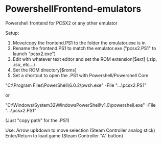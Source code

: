 # PowershellFrontend-emulators
Powershell frontend for PCSX2 or any other emulator

Setup:
1. Move/copy the frontend.PS1 to the folder the emulator.exe is in
2. Rename the frontend.PS1 to match the emulator.exe ("pcsx2.PS1" to launch "pcsx2.exe")
3. Edit with whatever text editor and set the ROM extension[$ext] (.zip, .iso, etc...)
4. Set the ROM directory[$roms]
5. Set a shortcut to open the .PS1 with Powershell/Powershell Core

"C:\Program Files\PowerShell\6.0.2\pwsh.exe" -File "...\pcsx2.PS1"

or

"C:\Windows\System32\WindowsPowerShell\v1.0\powershell.exe" -File "...\pcsx2.PS1"

(Just "copy path" for the .PS1)


Use:
Arrow up&down to move selection (Steam Controller analog stick)
Enter/Return to load game (Steam Controller "A" button)
